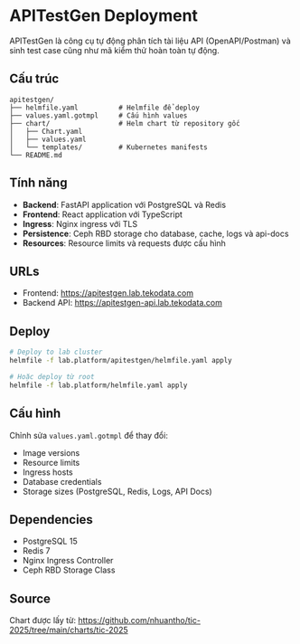 # APITestGen Deployment

APITestGen là công cụ tự động phân tích tài liệu API (OpenAPI/Postman) và sinh test case cũng như mã kiểm thử hoàn toàn tự động.

## Cấu trúc

```
apitestgen/
├── helmfile.yaml          # Helmfile để deploy
├── values.yaml.gotmpl     # Cấu hình values
├── chart/                 # Helm chart từ repository gốc
│   ├── Chart.yaml
│   ├── values.yaml
│   └── templates/         # Kubernetes manifests
└── README.md
```

## Tính năng

- **Backend**: FastAPI application với PostgreSQL và Redis
- **Frontend**: React application với TypeScript
- **Ingress**: Nginx ingress với TLS
- **Persistence**: Ceph RBD storage cho database, cache, logs và api-docs
- **Resources**: Resource limits và requests được cấu hình

## URLs

- Frontend: https://apitestgen.lab.tekodata.com
- Backend API: https://apitestgen-api.lab.tekodata.com

## Deploy

```bash
# Deploy to lab cluster
helmfile -f lab.platform/apitestgen/helmfile.yaml apply

# Hoặc deploy từ root
helmfile -f lab.platform/helmfile.yaml apply
```

## Cấu hình

Chỉnh sửa `values.yaml.gotmpl` để thay đổi:

- Image versions
- Resource limits
- Ingress hosts
- Database credentials
- Storage sizes (PostgreSQL, Redis, Logs, API Docs)

## Dependencies

- PostgreSQL 15
- Redis 7
- Nginx Ingress Controller
- Ceph RBD Storage Class

## Source

Chart được lấy từ: https://github.com/nhuantho/tic-2025/tree/main/charts/tic-2025 